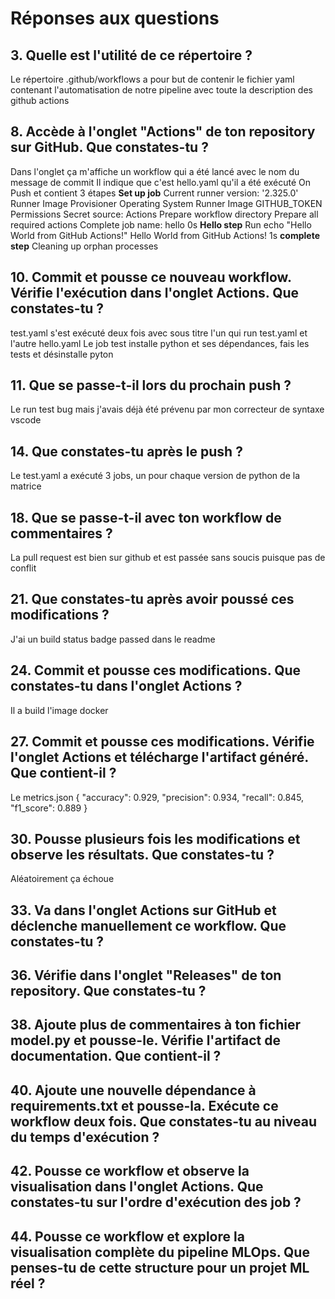 # Réponses aux questions

## 3. Quelle est l'utilité de ce répertoire ? 
Le répertoire .github/workflows a pour but de contenir le fichier yaml contenant l'automatisation de notre pipeline avec toute la description des github actions

## 8. Accède à l'onglet "Actions" de ton repository sur GitHub. Que constates-tu ? 
Dans l'onglet ça m'affiche un workflow qui a été lancé avec le nom du message de commit
Il indique que c'est hello.yaml qu'il a été exécuté On Push et contient 3 étapes
**Set up job**
Current runner version: '2.325.0'
Runner Image Provisioner
Operating System
Runner Image
GITHUB_TOKEN Permissions
Secret source: Actions
Prepare workflow directory
Prepare all required actions
Complete job name: hello
0s
**Hello step**
Run echo "Hello World from GitHub Actions!"
Hello World from GitHub Actions!
1s
**complete step**
Cleaning up orphan processes

## 10. Commit et pousse ce nouveau workflow. Vérifie l'exécution dans l'onglet Actions. Que constates-tu ?
test.yaml s'est exécuté deux fois avec sous titre l'un qui run test.yaml et l'autre hello.yaml
Le job test installe python et ses dépendances, fais les tests et désinstalle pyton

## 11. Que se passe-t-il lors du prochain push ?
Le run test bug mais j'avais déjà été prévenu par mon correcteur de syntaxe vscode

## 14.  Que constates-tu après le push ? 
Le test.yaml a exécuté 3 jobs, un pour chaque version de python de la matrice

## 18. Que se passe-t-il avec ton workflow de commentaires ?
La pull request est bien sur github et est passée sans soucis puisque pas de conflit

## 21.  Que constates-tu après avoir poussé ces modifications ?
J'ai un build status badge passed dans le readme

## 24. Commit et pousse ces modifications. Que constates-tu dans l'onglet Actions ?
Il a build l'image docker

## 27. Commit et pousse ces modifications. Vérifie l'onglet Actions et télécharge l'artifact généré. Que contient-il ?
Le metrics.json
{
  "accuracy": 0.929,
  "precision": 0.934,
  "recall": 0.845,
  "f1_score": 0.889
}

## 30.  Pousse plusieurs fois les modifications et observe les résultats. Que constates-tu ?
Aléatoirement ça échoue

## 33. Va dans l'onglet Actions sur GitHub et déclenche manuellement ce workflow. Que constates-tu ?

## 36.  Vérifie dans l'onglet "Releases" de ton repository. Que constates-tu ?

## 38. Ajoute plus de commentaires à ton fichier model.py et pousse-le. Vérifie l'artifact de documentation. Que contient-il ?

## 40. Ajoute une nouvelle dépendance à requirements.txt et pousse-la. Exécute ce workflow deux fois. Que constates-tu au niveau du temps d'exécution ?

## 42. Pousse ce workflow et observe la visualisation dans l'onglet Actions. Que constates-tu sur l'ordre d'exécution des job ?

## 44. Pousse ce workflow et explore la visualisation complète du pipeline MLOps. Que penses-tu de cette structure pour un projet ML réel ?